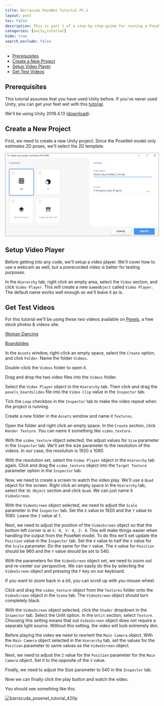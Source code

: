 ```yaml
---
title: Barracuda PoseNet Tutorial Pt.1
layout: post
toc: false
description: This is part 1 of a step-by-step-guide for running a PoseNet model with Unity's Barracuda library.
categories: [unity,tutorial]
hide: true
search_exclude: false
---
```


* [Prerequisites](#prerequisites)
* [Create a New Project](#create-a-new-project)
* [Setup  Video Player](#setup-video-player)
* [Get Test Videos](#get-test-videos)



## Prerequisites

This tutorial assumes that you have used Unity before. If you've never used Unity, you can get your feet wet with this [tutorial](https://www.youtube.com/watch?v=OR0e-1UBEOU&list=PLB5_EOMkLx_VHKn4IISeNwhlDrb1948ZX&index=3).



We'll be using Unity 2019.4.13 ([download](unityhub://2019.4.13f1/518737b1de84)).



## Create a New Project

First, we need to create a new Unity project. Since the PoseNet model only estimates 2D poses, we'll select the 2D template.

![create_project](\images\barracuda-posenet-tutorial\create_project.PNG)



## Setup Video Player

Before getting into any code, we'll setup a video player. We'll cover how to use a webcam as well, but a prerecorded video is better for testing purposes.

In the `Hierarchy` tab, right click an empty area, select the `Video` section, and click `Video Player`. This will create a new `GameObject` called `Video Player`. The default name works well enough so we'll leave it as is.





## Get Test Videos

For this tutorial we'll be using these two videos available on [Pexels](https://www.pexels.com/), a free stock photos & videos site.



[Woman Dancing](https://www.pexels.com/video/woman-dancing-2873755/)



[Boardslides](https://www.pexels.com/video/two-young-men-doing-a-boardslide-over-a-railing-4824358/)



In the `Assets` window, right-click an empty space, select the `Create` option, and click `Folder`. Name the folder `Videos`.



Double-click the `Videos` folder to open it.

Drag and drop the two video files into the `Videos` folder.





Select the `Video Player` object in the `Hierarchy` tab. Then click and drag the `pexels_boardslides` file into the `Video Clip` value in the `Inspector` tab.





Tick the `Loop` checkbox in the `Inspector` tab to make the video repeat when the project is running.







Create a new folder in the `Assets` window and name it `Textures`.



Open the folder and right click an empty space. In the `Create` section, click `Render Texture`. You can name it something like `video_texture`.



With the `video_texture` object selected, the adjust values for `Size` parameter in the `Inspector` tab. We'll set the size parameter to the resolution of the videos. In our case, the resolution is 1920 x 1080.





With the resolution set, select the `Video Player` object in the `Hierarchy` tab again. Click and drag the `video_texture` object into the `Target Texture` parameter option in the `Inspector` tab.







Now, we need to create a screen to watch the video play. We'll use a `Quad` object for the screen. Right click an empty space in the `Hierarchy` tab, select the `3D Object` section and click `Quad`. We can just name it `VideoScreen`.





With the `VideoScreen` object selected, we need to adjust the `Scale` parameter in the `Inspector` tab. Set the `X` value to 1920 and the `Y` value to 1080. Leave the `Z` value at 1.







Next, we need to adjust the position of the `VideoScreen` object so that the bottom left corner is at `X: 0, Y: 0, Z: 0`. This will make things easier when handling the output from the PoseNet model. To do this we'll set update the `Position` value in the `Inspector` tab. Set the `X` value to half the `X` value for the `Scale` parameter. Do the same for the `Y` value. The `X` value for `Position` should be 960 and the `Y` value should be set to 540.







With the parameters for the `VideoScreen` object set, we need to zoom out and re-center our perspective. We can easily do this by selecting the `VideoScreen` object and pressing the `F` key on our keyboard.



If you want to zoom back in a bit, you can scroll up with you mouse wheel.



Click and drag the `video_texture` object from the `Textures` folder onto the `VideoScreen` object in the `Scene` tab. The `VideoScreen` object should turn completely black.



With the `VideoScreen` object selected, click the `Shader` dropdown in the `Inspector` tab. Select the Unlit option. In the `Unlit` section, select `Texture`. Choosing this setting means that out `VideoScreen` object does not require a separate light source. Without this setting, the video will look extremely dim.





Before playing the video we need to reorient the `Main Camera` object. With the `Main Camera` object selected in the `Hierarchy` tab, set the values for the `Position` parameter to same values as the `VideoScreen` object. 

Next, we need to adjust the `Z` value for the `Position` parameter for the `Main Camera` object. Set it to the opposite of the `X` value.





Finally, we need to adjust the Size parameter to 540 in the `Inspector` tab.



Now we can finally click the play button and watch the video.





You should see something like this.



![barracuda_posenet_tutorial_420p](\images\barracuda-posenet-tutorial\barracuda_posenet_tutorial_420p.gif)

